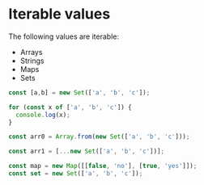 # Iterable values

The following values are iterable:

- Arrays
- Strings
- Maps
- Sets

```javascript
const [a,b] = new Set(['a', 'b', 'c']);

for (const x of ['a', 'b', 'c']) {
  console.log(x);
}

const arr0 = Array.from(new Set(['a', 'b', 'c']));

const arr1 = [...new Set(['a', 'b', 'c'])];

const map = new Map([[false, 'no'], [true, 'yes']]);
const set = new Set(['a', 'b', 'c']);
```